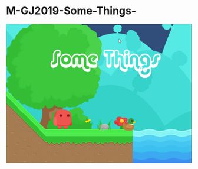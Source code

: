 # M-GJ2019-Some-Things-


![alt text](https://github.com/korkonar/M-GJ2019-Some-Things-/blob/main/Assets/CoverImage.png?raw=true)
